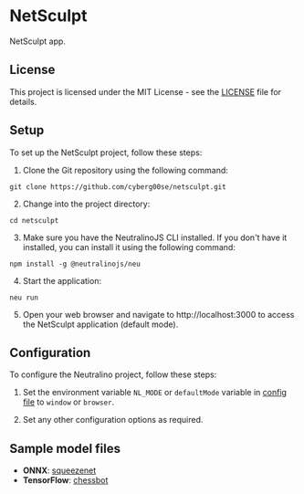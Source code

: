# NetSculpt

NetSculpt app.

## License

This project is licensed under the MIT License - see the [LICENSE](LICENSE) file for details.

## Setup

To set up the NetSculpt project, follow these steps:

1. Clone the Git repository using the following command:
```
git clone https://github.com/cyberg00se/netsculpt.git
```

2. Change into the project directory:
```
cd netsculpt
```
3. Make sure you have the NeutralinoJS CLI installed. If you don't have it installed, you can install it using the following command:
```
npm install -g @neutralinojs/neu
```

4. Start the application:
```
neu run
```
5. Open your web browser and navigate to http://localhost:3000 to access the NetSculpt application (default mode).

## Configuration

To configure the Neutralino project, follow these steps:

1. Set the environment variable `NL_MODE` or `defaultMode` variable in [config file](neutralino.config.json) to `window` or `browser`.

2. Set any other configuration options as required.

## Sample model files

* **ONNX**: [squeezenet](https://media.githubusercontent.com/media/onnx/models/main/vision/classification/squeezenet/model/squeezenet1.0-3.onnx)
* **TensorFlow**: [chessbot](https://raw.githubusercontent.com/srom/chessbot/master/model/chessbot.pb)

